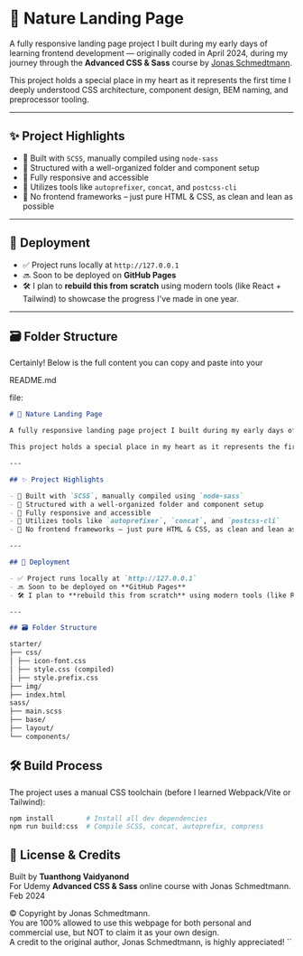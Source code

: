 # 🌿 Nature Landing Page

A fully responsive landing page project I built during my early days of learning frontend development — originally coded in April 2024, during my journey through the **Advanced CSS & Sass** course by [Jonas Schmedtmann](https://codingheroes.io/).

This project holds a special place in my heart as it represents the first time I deeply understood CSS architecture, component design, BEM naming, and preprocessor tooling.

---

## ✨ Project Highlights

- 🔧 Built with `SCSS`, manually compiled using `node-sass`
- 🧱 Structured with a well-organized folder and component setup
- 🎯 Fully responsive and accessible
- 🧰 Utilizes tools like `autoprefixer`, `concat`, and `postcss-cli`
- 📄 No frontend frameworks – just pure HTML & CSS, as clean and lean as possible

---

## 🚀 Deployment

- ✅ Project runs locally at `http://127.0.0.1`
- 🔜 Soon to be deployed on **GitHub Pages**
- 🛠️ I plan to **rebuild this from scratch** using modern tools (like React + Tailwind) to showcase the progress I've made in one year.

---

## 🗃️ Folder Structure

Certainly! Below is the full content you can copy and paste into your

README.md

file:

```markdown
# 🌿 Nature Landing Page

A fully responsive landing page project I built during my early days of learning frontend development — originally coded in April 2024, during my journey through the **Advanced CSS & Sass** course by [Jonas Schmedtmann](https://codingheroes.io/).

This project holds a special place in my heart as it represents the first time I deeply understood CSS architecture, component design, BEM naming, and preprocessor tooling.

---

## ✨ Project Highlights

- 🔧 Built with `SCSS`, manually compiled using `node-sass`
- 🧱 Structured with a well-organized folder and component setup
- 🎯 Fully responsive and accessible
- 🧰 Utilizes tools like `autoprefixer`, `concat`, and `postcss-cli`
- 📄 No frontend frameworks – just pure HTML & CSS, as clean and lean as possible

---

## 🚀 Deployment

- ✅ Project runs locally at `http://127.0.0.1`
- 🔜 Soon to be deployed on **GitHub Pages**
- 🛠️ I plan to **rebuild this from scratch** using modern tools (like React + Tailwind) to showcase the progress I've made in one year.

---

## 🗃️ Folder Structure

starter/
├── css/
│ ├── icon-font.css
│ ├── style.css (compiled)
│ ├── style.prefix.css
├── img/
├── index.html
sass/
├── main.scss
├── base/
├── layout/
└── components/
```

## 🛠️ Build Process

The project uses a manual CSS toolchain (before I learned Webpack/Vite or Tailwind):

```bash
npm install        # Install all dev dependencies
npm run build:css  # Compile SCSS, concat, autoprefix, compress
```

## 📜 License & Credits

Built by **Tuanthong Vaidyanond**  
For Udemy **Advanced CSS & Sass** online course with Jonas Schmedtmann. Feb 2024

© Copyright by Jonas Schmedtmann.  
You are 100% allowed to use this webpage for both personal and commercial use, but NOT to claim it as your own design.  
A credit to the original author, Jonas Schmedtmann, is highly appreciated!
``
